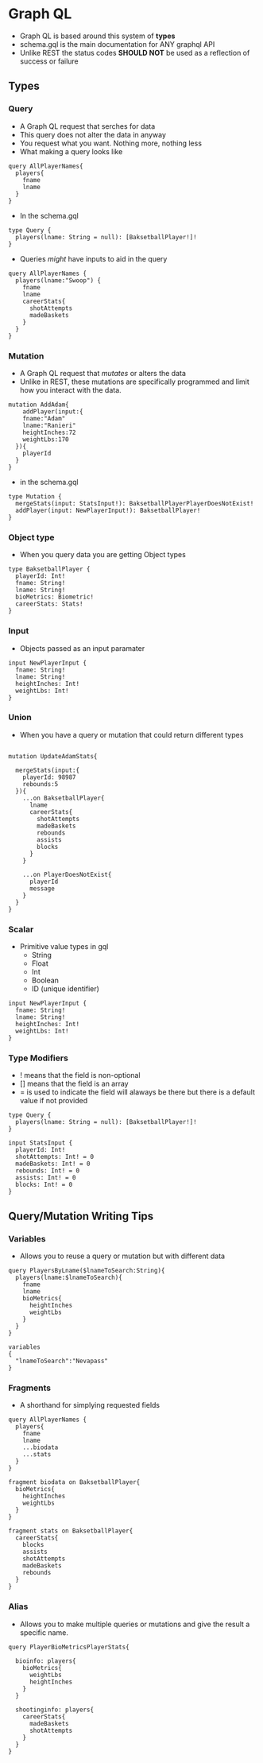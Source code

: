 # Graph QL 

- Graph QL is based around this system of **types**
- schema.gql is the main documentation for ANY graphql API
- Unlike REST the status codes **SHOULD NOT** be used as a reflection of success or failure

## Types

### Query
- A Graph QL request that serches for data
- This query does not alter the data in anyway
- You request what you want. Nothing more, nothing less
- What making a query looks like
```gql
query AllPlayerNames{
  players{ 
    fname
    lname
  }
}
```
- In the schema.gql
```gql
type Query {
  players(lname: String = null): [BaksetballPlayer!]!
}
```

- Queries *might* have inputs to aid in the query
```gql
query AllPlayerNames {
  players(lname:"Swoop") {
    fname
    lname
    careerStats{
      shotAttempts
      madeBaskets
    }
  }
}
```

### Mutation
- A Graph QL request that *mutates* or alters the data
- Unlike in REST, these mutations are specifically programmed and limit how you interact with the data.

```gql
mutation AddAdam{
	addPlayer(input:{
    fname:"Adam"
    lname:"Ranieri"
    heightInches:72
    weightLbs:170
  }){
    playerId
  }
}
```
- in the schema.gql
```gql
type Mutation {
  mergeStats(input: StatsInput!): BaksetballPlayerPlayerDoesNotExist!
  addPlayer(input: NewPlayerInput!): BaksetballPlayer!
}
```


### Object type
- When you query data you are getting Object types
```gql
type BaksetballPlayer {
  playerId: Int!
  fname: String!
  lname: String!
  bioMetrics: Biometric!
  careerStats: Stats!
}
```

### Input
- Objects passed as an input paramater
```gql
input NewPlayerInput {
  fname: String!
  lname: String!
  heightInches: Int!
  weightLbs: Int!
}

```

### Union
- When you have a query or mutation that could return different types
```gql

mutation UpdateAdamStats{
  
  mergeStats(input:{
    playerId: 98987
    rebounds:5
  }){
    ...on BaksetballPlayer{
      lname
      careerStats{
        shotAttempts
        madeBaskets
        rebounds
        assists
        blocks
      }
    }
    
    ...on PlayerDoesNotExist{
      playerId
      message
    }
  }
}
```

### Scalar
- Primitive value types in gql
  - String
  - Float 
  - Int
  - Boolean
  - ID (unique identifier)
```gql
input NewPlayerInput {
  fname: String!
  lname: String!
  heightInches: Int!
  weightLbs: Int!
}
```

### Type Modifiers
- ! means that the field is non-optional
- [] means that the field is an array
- = is used to indicate the field will alaways be there but there is a default value if not provided
```gql
type Query {
  players(lname: String = null): [BaksetballPlayer!]!
}

input StatsInput {
  playerId: Int!
  shotAttempts: Int! = 0
  madeBaskets: Int! = 0
  rebounds: Int! = 0
  assists: Int! = 0
  blocks: Int! = 0
}
```

## Query/Mutation Writing Tips

### Variables
- Allows you to reuse a query or mutation but with different data

```gql
query PlayersByLname($lnameToSearch:String){
  players(lname:$lnameToSearch){
    fname
    lname
    bioMetrics{
      heightInches
      weightLbs
  	}
  }
}

variables
{
  "lnameToSearch":"Nevapass"
}
```
### Fragments
- A shorthand for simplying requested fields
```gql
query AllPlayerNames {
  players{
    fname
    lname
    ...biodata
    ...stats
  }
}

fragment biodata on BaksetballPlayer{
  bioMetrics{
    heightInches
    weightLbs
  }
}

fragment stats on BaksetballPlayer{
  careerStats{
    blocks
    assists
    shotAttempts
    madeBaskets
    rebounds
  }
}

```

### Alias
- Allows you to make multiple queries or mutations and give the result a specific name.
```gql
query PlayerBioMetricsPlayerStats{
  
  bioinfo: players{
    bioMetrics{
      weightLbs
      heightInches
    }
  }
  
  shootinginfo: players{
    careerStats{
      madeBaskets
      shotAttempts
    }
  }
}


```